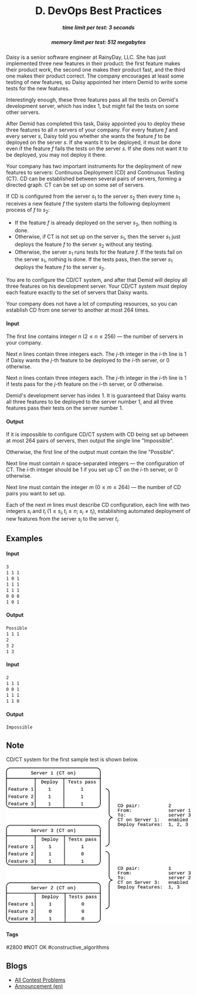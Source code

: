 <h1 style='text-align: center;'> D. DevOps Best Practices</h1>

<h5 style='text-align: center;'>time limit per test: 3 seconds</h5>
<h5 style='text-align: center;'>memory limit per test: 512 megabytes</h5>

Daisy is a senior software engineer at RainyDay, LLC. She has just implemented three new features in their product: the first feature makes their product work, the second one makes their product fast, and the third one makes their product correct. The company encourages at least some testing of new features, so Daisy appointed her intern Demid to write some tests for the new features.

Interestingly enough, these three features pass all the tests on Demid's development server, which has index 1, but might fail the tests on some other servers.

After Demid has completed this task, Daisy appointed you to deploy these three features to all $n$ servers of your company. For every feature $f$ and every server $s$, Daisy told you whether she wants the feature $f$ to be deployed on the server $s$. If she wants it to be deployed, it must be done even if the feature $f$ fails the tests on the server $s$. If she does not want it to be deployed, you may not deploy it there.

Your company has two important instruments for the deployment of new features to servers: Continuous Deployment (CD) and Continuous Testing (CT). CD can be established between several pairs of servers, forming a directed graph. CT can be set up on some set of servers.

If CD is configured from the server $s_1$ to the server $s_2$ then every time $s_1$ receives a new feature $f$ the system starts the following deployment process of $f$ to $s_2$:

* If the feature $f$ is already deployed on the server $s_2$, then nothing is done.
* Otherwise, if CT is not set up on the server $s_1$, then the server $s_1$ just deploys the feature $f$ to the server $s_2$ without any testing.
* Otherwise, the server $s_1$ runs tests for the feature $f$. If the tests fail on the server $s_1$, nothing is done. If the tests pass, then the server $s_1$ deploys the feature $f$ to the server $s_2$.

You are to configure the CD/CT system, and after that Demid will deploy all three features on his development server. Your CD/CT system must deploy each feature exactly to the set of servers that Daisy wants.

Your company does not have a lot of computing resources, so you can establish CD from one server to another at most $264$ times.

#### Input

The first line contains integer $n$ ($2 \le n \le 256$) — the number of servers in your company.

Next $n$ lines contain three integers each. The $j$-th integer in the $i$-th line is $1$ if Daisy wants the $j$-th feature to be deployed to the $i$-th server, or $0$ otherwise.

Next $n$ lines contain three integers each. The $j$-th integer in the $i$-th line is $1$ if tests pass for the $j$-th feature on the $i$-th server, or $0$ otherwise.

Demid's development server has index $1$. It is guaranteed that Daisy wants all three features to be deployed to the server number 1, and all three features pass their tests on the server number 1.

#### Output

If it is impossible to configure CD/CT system with CD being set up between at most $264$ pairs of servers, then output the single line "Impossible".

Otherwise, the first line of the output must contain the line "Possible".

Next line must contain $n$ space-separated integers — the configuration of CT. The $i$-th integer should be $1$ if you set up CT on the $i$-th server, or $0$ otherwise.

Next line must contain the integer $m$ ($0 \le m \le 264$) — the number of CD pairs you want to set up.

Each of the next $m$ lines must describe CD configuration, each line with two integers $s_i$ and $t_i$ ($1 \le s_i, t_i \le n$; $s_i \ne t_i$), establishing automated deployment of new features from the server $s_i$ to the server $t_i$.

## Examples

#### Input


```text
3
1 1 1
1 0 1
1 1 1
1 1 1
0 0 0
1 0 1
```
#### Output


```text
Possible
1 1 1
2
3 2
1 3
```
#### Input


```text
2
1 1 1
0 0 1
1 1 1
1 1 0
```
#### Output


```text
Impossible
```
## Note

CD/CT system for the first sample test is shown below.

 ![](images/5b793faa15b226da10d5debc4fe4f873435621cd.png) 

#### Tags 

#2800 #NOT OK #constructive_algorithms 

## Blogs
- [All Contest Problems](../2019-2020_ICPC,_NERC,_Northern_Eurasia_Finals_(Unrated,_Online_Mirror,_ICPC_Rules,_Teams_Preferred).md)
- [Announcement (en)](../blogs/Announcement_(en).md)
